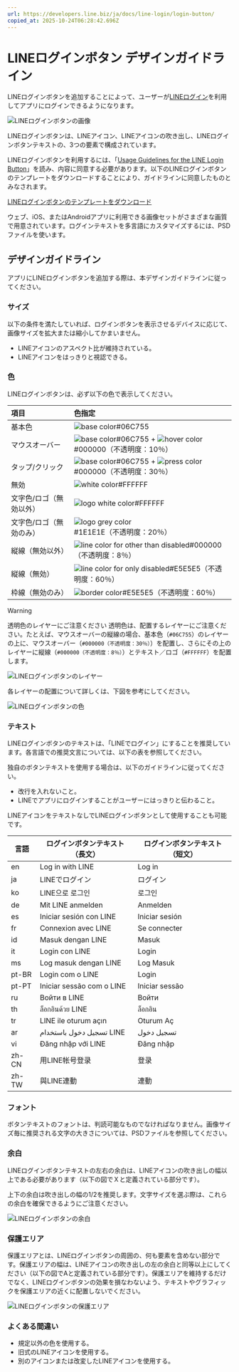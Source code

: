 ```yaml
---
url: https://developers.line.biz/ja/docs/line-login/login-button/
copied_at: 2025-10-24T06:28:42.696Z
---
```

# LINEログインボタン デザインガイドライン

LINEログインボタンを追加することによって、ユーザーが[LINEログイン](https://developers.line.biz/ja/docs/line-login/overview/)を利用してアプリにログインできるようになります。

![LINEログインボタンの画像](https://developers.line.biz/media/line-login/login-button/login-button-ja.png)

LINEログインボタンは、LINEアイコン、LINEアイコンの吹き出し、LINEログインボタンテキストの、3つの要素で構成されています。

LINEログインボタンを利用するには、「[Usage Guidelines for the LINE Login Button](https://terms2.line.me/LINE_Developers_Guidelines_for_Login_Button)」を読み、内容に同意する必要があります。以下のLINEログインボタンのテンプレートをダウンロードすることにより、ガイドラインに同意したものとみなされます。

[LINEログインボタンのテンプレートをダウンロード](https://vos.line-scdn.net/line-developers/docs/media/line-login/login-button/LINE_Login_Button_Image.zip)

  
ウェブ、iOS、またはAndroidアプリに利用できる画像セットがさまざまな画質で用意されています。ログインテキストを多言語にカスタマイズするには、PSDファイルを使います。

## デザインガイドライン

アプリにLINEログインボタンを追加する際は、本デザインガイドラインに従ってください。

### サイズ

以下の条件を満たしていれば、ログインボタンを表示させるデバイスに応じて、画像サイズを拡大または縮小してかまいません。

*   LINEアイコンのアスペクト比が維持されている。
*   LINEアイコンをはっきりと視認できる。

### 色

LINEログインボタンは、必ず以下の色で表示してください。

| 項目 | 色指定 |
| :-- | :-- |
| 基本色 | ![base color](https://developers.line.biz/media/line-login/login-button/06c755.png)#06C755 |
| マウスオーバー | ![base color](https://developers.line.biz/media/line-login/login-button/06c755.png)#06C755 + ![hover color](https://developers.line.biz/media/line-login/login-button/000000-10-per.png)#000000（不透明度：10％） |
| タップ/クリック | ![base color](https://developers.line.biz/media/line-login/login-button/06c755.png)#06C755 + ![press color](https://developers.line.biz/media/line-login/login-button/000000-30-per.png)#000000（不透明度：30％） |
| 無効 | ![white color](https://developers.line.biz/media/line-login/login-button/ffffff.png)#FFFFFF |
| 文字色/ロゴ（無効以外） | ![logo white color](https://developers.line.biz/media/line-login/login-button/ffffff.png)#FFFFFF |
| 文字色/ロゴ（無効のみ） | ![logo grey color](https://developers.line.biz/media/line-login/login-button/1e1e1e-20-per.png)#1E1E1E（不透明度：20％） |
| 縦線（無効以外） | ![line color for other than disabled](https://developers.line.biz/media/line-login/login-button/000000-8-per.png)#000000（不透明度：8％） |
| 縦線（無効） | ![line color for only disabled](https://developers.line.biz/media/line-login/login-button/e5e5e5-60-per.png)#E5E5E5（不透明度：60％） |
| 枠線（無効のみ） | ![border color](https://developers.line.biz/media/line-login/login-button/e5e5e5-60-per.png)#E5E5E5（不透明度：60％） |

> [!WARNING]
> 透明色のレイヤーにご注意ください
> 透明色は、配置するレイヤーにご注意ください。たとえば、マウスオーバーの縦線の場合、基本色（`#06C755`）のレイヤーの上に、マウスオーバー（`#000000（不透明度：30％）`）を配置し、さらにその上のレイヤーに縦線（`#000000（不透明度：8％）`）とテキスト／ロゴ（`#FFFFFF`）を配置します。
> 
> ![LINEログインボタンのレイヤー](https://developers.line.biz/media/line-login/login-button/login-button-color-layer-order-ja.png)
> 
> 各レイヤーの配置について詳しくは、下図を参考にしてください。

![LINEログインボタンの色](https://developers.line.biz/media/line-login/login-button/login-button-color-ja.png)

### テキスト

LINEログインボタンのテキストは、「LINEでログイン」にすることを推奨しています。各言語での推奨文言については、以下の表を参照してください。

独自のボタンテキストを使用する場合は、以下のガイドラインに従ってください。

*   改行を入れないこと。
*   LINEでアプリにログインすることがユーザーにはっきりと伝わること。

LINEアイコンをテキストなしでLINEログインボタンとして使用することも可能です。

| 言語 | ログインボタンテキスト（長文） | ログインボタンテキスト（短文） |
| --- | --- | --- |
| en | Log in with LINE | Log in |
| ja | LINEでログイン | ログイン |
| ko | LINE으로 로그인 | 로그인 |
| de | Mit LINE anmelden | Anmelden |
| es | Iniciar sesión con LINE | Iniciar sesión |
| fr | Connexion avec LINE | Se connecter |
| id | Masuk dengan LINE | Masuk |
| it | Login con LINE | Login |
| ms | Log masuk dengan LINE | Log Masuk |
| pt-BR | Login com o LINE | Login |
| pt-PT | Iniciar sessão com o LINE | Iniciar sessão |
| ru | Войти в LINE | Войти |
| th | ล็อกอินด้วย LINE | ล็อกอิน |
| tr | LINE ile oturum açın | Oturum Aç |
| ar | تسجيل دخول باستخدام LINE | تسجيل دخول |
| vi | Đăng nhập với LINE | Đăng nhập |
| zh-CN | 用LINE帐号登录 | 登录 |
| zh-TW | 與LINE連動 | 連動 |

### フォント

ボタンテキストのフォントは、判読可能なものでなければなりません。画像サイズ毎に推奨される文字の大きさについては、PSDファイルを参照してください。

### 余白

LINEログインボタンテキストの左右の余白は、LINEアイコンの吹き出しの幅以上である必要があります（以下の図でＸと定義されている部分です）。

上下の余白は吹き出しの幅の1/2を推奨します。文字サイズを選ぶ際は、これらの余白を確保できるようにご注意ください。

![LINEログインボタンの余白](https://developers.line.biz/media/line-login/login-button/login-button-padding-ja.png)

### 保護エリア

保護エリアとは、LINEログインボタンの周囲の、何も要素を含めない部分です。保護エリアの幅は、LINEアイコンの吹き出しの左の余白と同等以上にしてください（以下の図でAと定義されている部分です）。保護エリアを維持するだけでなく、LINEログインボタンの効果を損なわないよう、テキストやグラフィックを保護エリアの近くに配置しないでください。

![LINEログインボタンの保護エリア](https://developers.line.biz/media/line-login/login-button/login-button-isolation-zone.png)

### よくある間違い

*   規定以外の色を使用する。
*   旧式のLINEアイコンを使用する。
*   別のアイコンまたは改変したLINEアイコンを使用する。